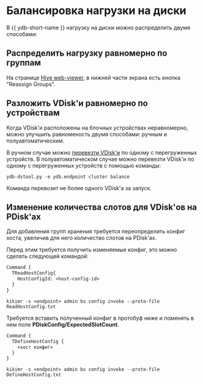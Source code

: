 # Балансировка нагрузки на диски

В {{ ydb-short-name }} нагрузку на диски можно распределить двумя способами:

## Распределить нагрузку равномерно по группам

На странице [Hive web-viewer](../embedded_monitoring/hive.md#reassign_groups), в нижней части экрана есть кнопка "Reassign Groups".

## Разложить VDisk'и равномерно по устройствам

Когда VDisk'и расположены на блочных устройствах неравномерно, можно улучшить равноменость двумя способами: ручным и полуавтоматическим.

В ручном случае можно [перевезти VDisk'и](moving_vdisks.md#moving_vdisk) по одному с перегруженных устройств. В полуавтоматическом случае
можно перевезти VDisk'и по одному с перегруженных устройств с помощью команды:

```
ydb-dstool.py -e ydb.endpoint cluster balance
```

Команда перевозит не более одного VDisk'а за запуск.

## Изменение количествa слотов для VDisk'ов на PDisk'ах

Для добавления групп хранения требуется переопределить конфиг хоста, увеличив для него количество слотов на PDisk'ах.

Перед этим требуется получить изменяемые конфиг, это можно сделать следующей командой:

```proto
Command {
  TReadHostConfig{
    HostConfigId: <host-config-id>
  }
}
```
    
```
kikimr -s <endpoint> admin bs config invoke --proto-file ReadHostConfig.txt
```

Требуется вставить полученный конфиг в протобуф ниже и поменять в нем поле **PDiskConfig/ExpectedSlotCount**.

```proto
Command {
  TDefineHostConfig {
    <хост конфиг>
  }
}
```
    
```
kikimr -s <endpoint> admin bs config invoke --proto-file DefineHostConfig.txt
```
